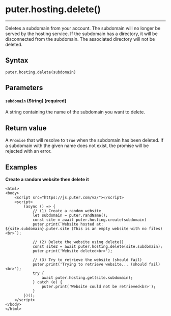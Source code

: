 # puter.hosting.delete()
* * *

Deletes a subdomain from your account. The subdomain will no longer be served by the hosting service. If the subdomain has a directory, it will be disconnected from the subdomain. The associated directory will not be deleted.

[](#syntax)Syntax
-----------------

```
puter.hosting.delete(subdomain)

```


[](#parameters)Parameters
-------------------------

#### [](#-code-subdomain-code-string-required-)`subdomain` (String) (required)

A string containing the name of the subdomain you want to delete.

[](#return-value)Return value
-----------------------------

A `Promise` that will resolve to `true` when the subdomain has been deleted. If a subdomain with the given name does not exist, the promise will be rejected with an error.

[](#examples)Examples
---------------------

**Create a random website then delete it**

```
<html>
<body>
    <script src="https://js.puter.com/v2/"></script>
    <script>
        (async () => {
            // (1) Create a random website
            let subdomain = puter.randName();
            const site = await puter.hosting.create(subdomain)
            puter.print(`Website hosted at: ${site.subdomain}.puter.site (This is an empty website with no files)<br>`);

            // (2) Delete the website using delete()
            const site2 = await puter.hosting.delete(site.subdomain);
            puter.print('Website deleted<br>');

            // (3) Try to retrieve the website (should fail)
            puter.print('Trying to retrieve website... (should fail)<br>');
            try {
                await puter.hosting.get(site.subdomain);
            } catch (e) {
                puter.print('Website could not be retrieved<br>');
            }
        })();
    </script>
</body>
</html>

```
